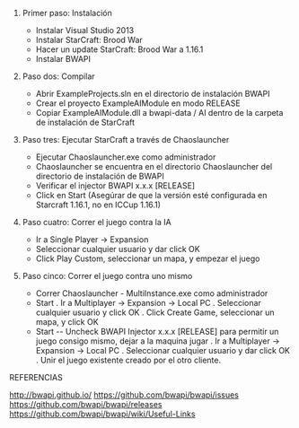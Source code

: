 1) Primer paso: Instalación
   - Instalar Visual Studio 2013
   - Instalar StarCraft: Brood War
   - Hacer un update StarCraft: Brood War a 1.16.1
   - Instalar BWAPI

2) Paso dos: Compilar
   - Abrir ExampleProjects.sln en el directorio de instalación BWAPI
   - Crear el proyecto ExampleAIModule en modo RELEASE
   - Copiar ExampleAIModule.dll a bwapi-data / AI dentro de la carpeta de instalación de StarCraft
   
3) Paso tres: Ejecutar StarCraft a través de Chaoslauncher
   - Ejecutar Chaoslauncher.exe como administrador
   - Chaoslauncher se encuentra en el directorio Chaoslauncher del directorio de instalación de BWAPI
   - Verificar el injector BWAPI x.x.x [RELEASE]
   - Click en Start
     (Asegúrar de que la versión esté configurada en Starcraft 1.16.1, no en ICCup 1.16.1)

4) Paso cuatro: Correr el juego contra la IA
   - Ir a Single Player -> Expansion
   - Seleccionar cualquier usuario y dar click OK
   - Click Play Custom, seleccionar un mapa, y empezar el juego

5) Paso cinco: Correr el juego contra uno mismo
   - Correr Chaoslauncher - MultiInstance.exe como administrador
   - Start
     . Ir a Multiplayer -> Expansion -> Local PC
     . Seleccionar cualquier usuario y click OK
     . Click Create Game, seleccionar un mapa, y click OK
   - Start -- Uncheck BWAPI Injector x.x.x [RELEASE] para permitir un juego consigo mismo, dejar a la maquina jugar
     . Ir a Multiplayer -> Expansion -> Local PC
     . Seleccionar cualquier usuario y dar click OK
     . Unir el juego existente creado por el otro cliente.
     
REFERENCIAS

http://bwapi.github.io/
https://github.com/bwapi/bwapi/issues
https://github.com/bwapi/bwapi/releases
https://github.com/bwapi/bwapi/wiki/Useful-Links
